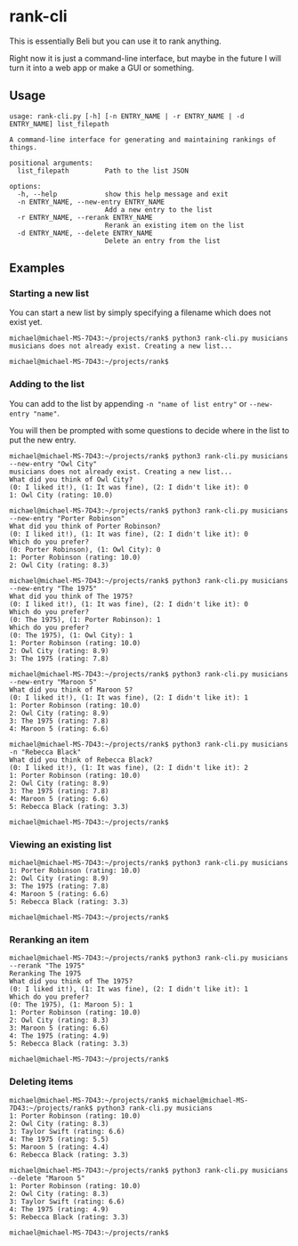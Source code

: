 # rank-cli

This is essentially Beli but you can use it to rank anything.

Right now it is just a command-line interface, but maybe in the future I will turn it into a web app or make a GUI or something.

## Usage

```
usage: rank-cli.py [-h] [-n ENTRY_NAME | -r ENTRY_NAME | -d ENTRY_NAME] list_filepath

A command-line interface for generating and maintaining rankings of things.

positional arguments:
  list_filepath         Path to the list JSON

options:
  -h, --help            show this help message and exit
  -n ENTRY_NAME, --new-entry ENTRY_NAME
                        Add a new entry to the list
  -r ENTRY_NAME, --rerank ENTRY_NAME
                        Rerank an existing item on the list
  -d ENTRY_NAME, --delete ENTRY_NAME
                        Delete an entry from the list
```

## Examples

### Starting a new list

You can start a new list by simply specifying a filename which does not exist yet.

```
michael@michael-MS-7D43:~/projects/rank$ python3 rank-cli.py musicians
musicians does not already exist. Creating a new list...

michael@michael-MS-7D43:~/projects/rank$ 

```

### Adding to the list

You can add to the list by appending `-n "name of list entry"` or `--new-entry "name"`.

You will then be prompted with some questions to decide where in the list to put the new entry.

```
michael@michael-MS-7D43:~/projects/rank$ python3 rank-cli.py musicians --new-entry "Owl City"
musicians does not already exist. Creating a new list...
What did you think of Owl City?
(0: I liked it!), (1: It was fine), (2: I didn't like it): 0
1: Owl City (rating: 10.0)

michael@michael-MS-7D43:~/projects/rank$ python3 rank-cli.py musicians --new-entry "Porter Robinson"
What did you think of Porter Robinson?
(0: I liked it!), (1: It was fine), (2: I didn't like it): 0
Which do you prefer?
(0: Porter Robinson), (1: Owl City): 0
1: Porter Robinson (rating: 10.0)
2: Owl City (rating: 8.3)

michael@michael-MS-7D43:~/projects/rank$ python3 rank-cli.py musicians --new-entry "The 1975"
What did you think of The 1975?
(0: I liked it!), (1: It was fine), (2: I didn't like it): 0
Which do you prefer?
(0: The 1975), (1: Porter Robinson): 1
Which do you prefer?
(0: The 1975), (1: Owl City): 1
1: Porter Robinson (rating: 10.0)
2: Owl City (rating: 8.9)
3: The 1975 (rating: 7.8)

michael@michael-MS-7D43:~/projects/rank$ python3 rank-cli.py musicians --new-entry "Maroon 5"
What did you think of Maroon 5?
(0: I liked it!), (1: It was fine), (2: I didn't like it): 1
1: Porter Robinson (rating: 10.0)
2: Owl City (rating: 8.9)
3: The 1975 (rating: 7.8)
4: Maroon 5 (rating: 6.6)

michael@michael-MS-7D43:~/projects/rank$ python3 rank-cli.py musicians -n "Rebecca Black"
What did you think of Rebecca Black?
(0: I liked it!), (1: It was fine), (2: I didn't like it): 2
1: Porter Robinson (rating: 10.0)
2: Owl City (rating: 8.9)
3: The 1975 (rating: 7.8)
4: Maroon 5 (rating: 6.6)
5: Rebecca Black (rating: 3.3)

michael@michael-MS-7D43:~/projects/rank$ 
```

### Viewing an existing list

```
michael@michael-MS-7D43:~/projects/rank$ python3 rank-cli.py musicians
1: Porter Robinson (rating: 10.0)
2: Owl City (rating: 8.9)
3: The 1975 (rating: 7.8)
4: Maroon 5 (rating: 6.6)
5: Rebecca Black (rating: 3.3)

michael@michael-MS-7D43:~/projects/rank$ 
```

### Reranking an item

```
michael@michael-MS-7D43:~/projects/rank$ python3 rank-cli.py musicians --rerank "The 1975"
Reranking The 1975
What did you think of The 1975?
(0: I liked it!), (1: It was fine), (2: I didn't like it): 1
Which do you prefer?
(0: The 1975), (1: Maroon 5): 1
1: Porter Robinson (rating: 10.0)
2: Owl City (rating: 8.3)
3: Maroon 5 (rating: 6.6)
4: The 1975 (rating: 4.9)
5: Rebecca Black (rating: 3.3)

michael@michael-MS-7D43:~/projects/rank$ 

```

### Deleting items

```
michael@michael-MS-7D43:~/projects/rank$ michael@michael-MS-7D43:~/projects/rank$ python3 rank-cli.py musicians 
1: Porter Robinson (rating: 10.0)
2: Owl City (rating: 8.3)
3: Taylor Swift (rating: 6.6)
4: The 1975 (rating: 5.5)
5: Maroon 5 (rating: 4.4)
6: Rebecca Black (rating: 3.3)

michael@michael-MS-7D43:~/projects/rank$ python3 rank-cli.py musicians --delete "Maroon 5"
1: Porter Robinson (rating: 10.0)
2: Owl City (rating: 8.3)
3: Taylor Swift (rating: 6.6)
4: The 1975 (rating: 4.9)
5: Rebecca Black (rating: 3.3)

michael@michael-MS-7D43:~/projects/rank$ 
```
